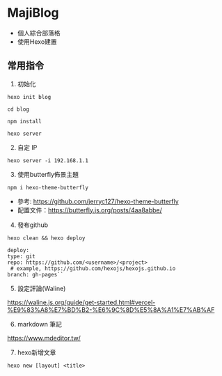 # MajiBlog
- 個人綜合部落格
- 使用Hexo建置

## 常用指令

1. 初始化

`hexo init blog`

`cd blog`

`npm install`

`hexo server`

2. 自定 IP

`hexo server -i 192.168.1.1`

3. 使用butterfly佈景主題

`npm i hexo-theme-butterfly`

- 參考: https://github.com/jerryc127/hexo-theme-butterfly
- 配置文件：https://butterfly.js.org/posts/4aa8abbe/

4. 發布github

`hexo clean && hexo deploy`

 
    deploy:
    type: git
    repo: https://github.com/<username>/<project>
     # example, https://github.com/hexojs/hexojs.github.io
    branch: gh-pages``
 
5. 設定評論(Waline)

https://waline.js.org/guide/get-started.html#vercel-%E9%83%A8%E7%BD%B2-%E6%9C%8D%E5%8A%A1%E7%AB%AF

6. markdown 筆記

https://www.mdeditor.tw/

7. hexo新增文章

`hexo new [layout] <title>`